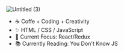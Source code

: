 ![Untitled (3)](https://user-images.githubusercontent.com/34781875/89134495-56fc4d80-d4eb-11ea-9892-c11278feb1e1.png)

- :coffee:  Coffe + Coding + Creativity
- ✨  HTML / CSS / JavaScript
- 🌱  Current Focus: React/Redux
- 📚  Currently Reading: You Don't Know JS
